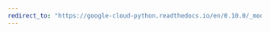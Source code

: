 ```yaml
---
redirect_to: "https://google-cloud-python.readthedocs.io/en/0.10.0/_modules/gcloud/search/index.html"
---
```


